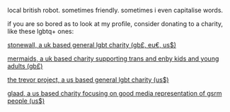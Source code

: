 local british robot. sometimes friendly. sometimes i even capitalise words.


if you are so bored as to look at my profile, consider donating to a charity, like these lgbtq+ ones:

[stonewall, a uk based general lgbt charity (gb£, eu€, us$)](https://donorbox.org/support-stonewall)

[mermaids, a uk based charity supporting trans and enby kids and young adults (gb£)](https://mermaidsuk.org.uk/donate/)

[the trevor project, a us based general lgbt charity (us$)](https://www.thetrevorproject.org/donate/)

[glaad, a us based charity focusing on good media representation of gsrm people (us$)](https://donate.glaad.org/site/Donation2?1400.donation=form1&df_id=1400&mfc_pref=T)
